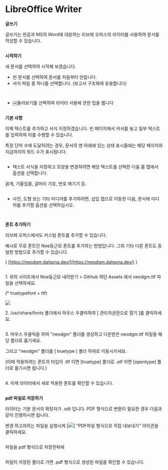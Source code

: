 # LibreOffice Writer

**글쓰기**

글쓰기는 한글과 MS의 Word에 대응하는 리브레 오피스의 라이터를 사용하여 문서를 작성할 수 있습니다.

<figure><img src="../../.gitbook/assets/스크린샷, 2022-10-26 16-45-38.png" alt=""><figcaption></figcaption></figure>



**시작하기**

새 문서를 선택하여 시작해 보겠습니다.&#x20;

* 빈 문서를 선택하여 문서를 처음부터 만듭니다.
* 서식 파일 중 하나를 선택합니다. (보고서 구조화에 유용합니다)

<figure><img src="../../.gitbook/assets/스크린샷, 2022-10-27 16-24-59.png" alt=""><figcaption></figcaption></figure>

<figure><img src="../../.gitbook/assets/스크린샷, 2022-10-27 16-25-09.png" alt=""><figcaption></figcaption></figure>

* ￼둘러보기를 선택하여 라이터 사용에 관한 팁을 봅니다

<figure><img src="../../.gitbook/assets/스크린샷, 2022-10-27 16-25-29.png" alt=""><figcaption></figcaption></figure>

**기본 사항**

이제 텍스트를 추가하고 서식 지정하겠습니다. 빈 페이지에서 커서를 놓고 일부 텍스트를 입력하여 이를 수행할 수 있습니다.

특정 단어 수에 도달하려는 경우, 문서의 맨 아래에 있는 상태 표시줄에는 해당 페이지와 지금까지의 워드 수가 표시됩니다.

<figure><img src="../../.gitbook/assets/스크린샷, 2022-10-27 16-27-02.png" alt=""><figcaption></figcaption></figure>



* 텍스트 서식을 지정하고 모양을 변경하려면 해당 텍스트를 선택한 다음 홈 탭에서 옵션을 선택합니다.

&#x20;           굵게, 기울임꼴, 글머리 기호, 번호 매기기 등.

<figure><img src="../../.gitbook/assets/스크린샷, 2022-10-27 16-27-17.png" alt=""><figcaption></figcaption></figure>



* 사진, 도형 또는 기타 미디어를 추가하려면, 삽입 탭으로 이동한 다음, 문서에 미디어를 추가할 옵션을 선택하십시오.

<figure><img src="../../.gitbook/assets/스크린샷, 2022-10-27 16-28-00.png" alt=""><figcaption></figcaption></figure>

<figure><img src="../../.gitbook/assets/스크린샷, 2022-10-27 16-33-48.png" alt=""><figcaption></figcaption></figure>

**폰트 추가하기**

리브레 오피스에서도 커스텀 폰트를 추가할 수 있습니다.

예시로 무료 폰트인 Noe둥근모 폰트를 추가하는 방법입니다. 그외 기타 다른 폰트도 동일한 방법으로 추가할 수 있습니다.

( [https://neodgm.dalgona.dev/](https://neodgm.dalgona.dev/) )

<figure><img src="../../.gitbook/assets/assets_hamonikr_-MQQBCRws0cokBbc-348_-MQQC4_SdC6ejyJh57Oq_2458268.png" alt=""><figcaption></figcaption></figure>

1\. 위의 사이트에서 Noe둥근모 내려받기 > GitHub 하단 Assets 에서 neodgm.ttf 파일을 선택하세요.

(\* truetypefont = ttf)

![](../../.gitbook/assets/2458270.png)

2\. /usr/share/fonts 폴더에서 마우스 우클릭하여 \[ 관리자권한으로 열기 ]를 클릭하세요. &#x20;

<figure><img src="../../.gitbook/assets/스크린샷, 2022-10-26 16-55-35.png" alt=""><figcaption></figcaption></figure>

3\. 마우스 우클릭을 하여 "neodgm" 폴더를 생성하고 다운받은 neodgm.ttf 파일을 해당 폴더로 옮기세요.

그리고 "neodgm" 폴더를 \[ truetype ] 폴더 하위로 이동시키세요.

(이때 적용하려는 폰트의 타입이 .ttf 이면  \[truetype] 폴더로 .otf 이면 \[opentype] 폴더로 옮기시면 됩니다.)

<figure><img src="../../.gitbook/assets/스크린샷, 2022-10-26 16-57-28.png" alt=""><figcaption></figcaption></figure>

4\. 이제 라이터에서 새로 적용한 폰트를 확인할 수 있습니다.

<figure><img src="../../.gitbook/assets/스크린샷, 2022-10-27 16-42-12.png" alt=""><figcaption></figcaption></figure>



**pdf 파일로 저장하기**

라이터는 기본 문서의 확장자가 .odt 입니다. PDF 형식으로 변환이 필요한 경우 다음과 같이 진행하시면 됩니다.

변경 하고자하는 파일을 실행시켜 \[![](../../.gitbook/assets/2458307.png)] "PDF파일 형식으로 직접 내보내기" 아이콘을 클릭하세요.

<figure><img src="../../.gitbook/assets/스크린샷, 2022-10-27 16-42-12.png" alt=""><figcaption></figcaption></figure>

파일을 pdf 형식으로 저장한뒤에

<figure><img src="../../.gitbook/assets/스크린샷, 2022-10-26 17-39-02.png" alt=""><figcaption></figcaption></figure>

파일이 저장된 폴더로 가면 .pdf 형식으로 생성된 파일을 확인할 수 있습니다.

<figure><img src="../../.gitbook/assets/스크린샷, 2022-10-26 17-39-21.png" alt=""><figcaption></figcaption></figure>

<figure><img src="../../.gitbook/assets/스크린샷, 2022-10-26 17-39-36.png" alt=""><figcaption></figcaption></figure>


